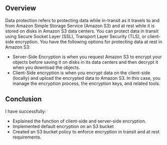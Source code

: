 ## Overview
Data protection refers to protecting data while in-transit as it travels to and from Amazon Simple Storage Service (Amazon S3) and at rest while it is stored on disks in Amazon S3 data centers. You can protect data in transit using Secure Socket Layer (SSL), Transport Layer Security (TLS), or client-side encryption. You have the following options for protecting data at rest in Amazon S3:
- Server-Side Encryption is when you request Amazon S3 to encrypt your objects before saving it on disks in its data centers and then decrypt it when you download the objects.
- Client-Side encryption is when you encrypt data on the client-side (locally) and upload the encrypted data to Amazon S3. In this case, you manage the encryption process, the encryption keys, and related tools.
## Conclusion
I have successfully:
- Explained the function of client-side and server-side encryption.
- Implemented default encryption on an S3 bucket
- Created an S3 bucket policy to enforce encryption in transit and at rest requirements.
